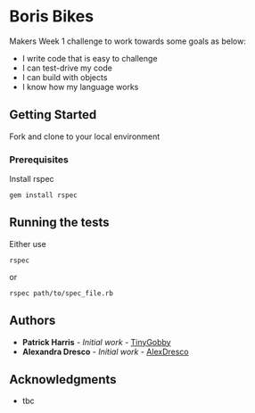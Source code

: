 # Boris Bikes

Makers Week 1 challenge to work towards some goals as below:

- I write code that is easy to challenge
- I can test-drive my code
- I can build with objects
- I know how my language works

## Getting Started

Fork and clone to your local environment

### Prerequisites

Install rspec

```
gem install rspec
```

## Running the tests

Either use
```
rspec
```
or
```
rspec path/to/spec_file.rb
```

## Authors

* **Patrick Harris** - *Initial work* - [TinyGobby](https://github.com/TinyGobby)
* **Alexandra Dresco** - *Initial work* -
[AlexDresco](https://github.com/AlexDresco)

## Acknowledgments

* tbc
